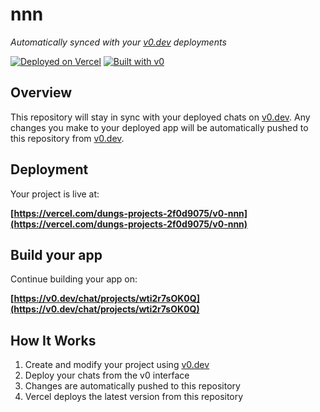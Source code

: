 # nnn

*Automatically synced with your [v0.dev](https://v0.dev) deployments*

[![Deployed on Vercel](https://img.shields.io/badge/Deployed%20on-Vercel-black?style=for-the-badge&logo=vercel)](https://vercel.com/dungs-projects-2f0d9075/v0-nnn)
[![Built with v0](https://img.shields.io/badge/Built%20with-v0.dev-black?style=for-the-badge)](https://v0.dev/chat/projects/wti2r7sOK0Q)

## Overview

This repository will stay in sync with your deployed chats on [v0.dev](https://v0.dev).
Any changes you make to your deployed app will be automatically pushed to this repository from [v0.dev](https://v0.dev).

## Deployment

Your project is live at:

**[https://vercel.com/dungs-projects-2f0d9075/v0-nnn](https://vercel.com/dungs-projects-2f0d9075/v0-nnn)**

## Build your app

Continue building your app on:

**[https://v0.dev/chat/projects/wti2r7sOK0Q](https://v0.dev/chat/projects/wti2r7sOK0Q)**

## How It Works

1. Create and modify your project using [v0.dev](https://v0.dev)
2. Deploy your chats from the v0 interface
3. Changes are automatically pushed to this repository
4. Vercel deploys the latest version from this repository